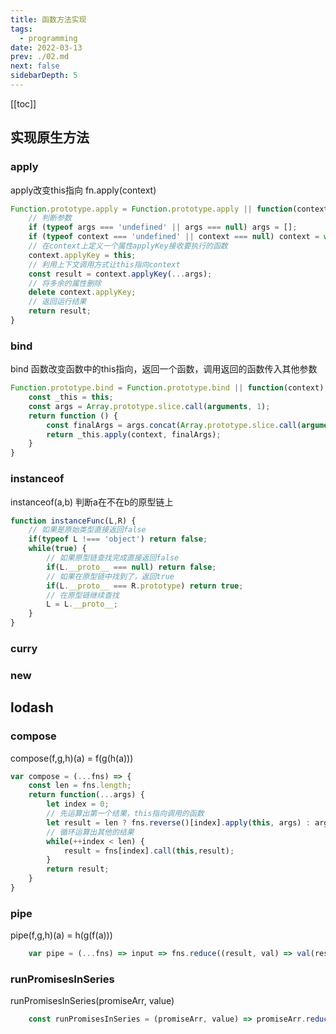 ```yaml
---
title: 函数方法实现
tags: 
  - programming
date: 2022-03-13
prev: ./02.md
next: false
sidebarDepth: 5
---
```


[[toc]]

## 实现原生方法

### apply

apply改变this指向  fn.apply(context)

```js
Function.prototype.apply = Function.prototype.apply || function(context, ...args) {
    // 判断参数
    if (typeof args === 'undefined' || args === null) args = [];
    if (typeof context === 'undefined' || context === null) context = window;
    // 在context上定义一个属性applyKey接收要执行的函数
    context.applyKey = this;
    // 利用上下文调用方式让this指向context
    const result = context.applyKey(...args);
    // 将多余的属性删除
    delete context.applyKey;
    // 返回运行结果
    return result;
}
```

### bind

bind 函数改变函数中的this指向，返回一个函数，调用返回的函数传入其他参数

```js
Function.prototype.bind = Function.prototype.bind || function(context) {
    const _this = this;
    const args = Array.prototype.slice.call(arguments, 1);
    return function () {
        const finalArgs = args.concat(Array.prototype.slice.call(arguments));
        return _this.apply(context, finalArgs);
    }
}
```

### instanceof

instanceof(a,b) 判断a在不在b的原型链上

```js
function instanceFunc(L,R) {
    // 如果是原始类型直接返回false
    if(typeof L !=== 'object') return false;
    while(true) {
        // 如果原型链查找完成直接返回false
        if(L.__proto__ === null) return false;
        // 如果在原型链中找到了，返回true
        if(L.__proto__ === R.prototype) return true;
        // 在原型链继续查找
        L = L.__proto__;
    }
}
```

### curry

### new


## lodash

### compose

compose(f,g,h)(a) = f(g(h(a)))

```js
var compose = (...fns) => {
    const len = fns.length;
    return function(...args) {
        let index = 0;
        // 先运算出第一个结果，this指向调用的函数
        let result = len ? fns.reverse()[index].apply(this, args) : args[0];
        // 循环运算出其他的结果
        while(++index < len) {
            result = fns[index].call(this,result);
        }
        return result;
    }
}
```

### pipe

pipe(f,g,h)(a) = h(g(f(a)))

```js
    var pipe = (...fns) => input => fns.reduce((result, val) => val(result), input)
```

### runPromisesInSeries

runPromisesInSeries(promiseArr, value)

```js
    const runPromisesInSeries = (promiseArr, value) => promiseArr.reduce((result, promiseFnc) => promiseFnc.then(result), Promise.then(value))
```
